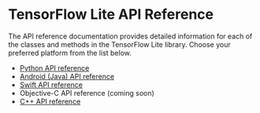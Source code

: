# TensorFlow Lite API Reference

The API reference documentation provides detailed information for each of the
classes and methods in the TensorFlow Lite library. Choose your preferred
platform from the list below.

*   [Python API reference](/lite/api_docs/python/tf/lite)
*   [Android (Java) API reference](/lite/api_docs/java/org/tensorflow/lite/package-summary)
*   [Swift API reference](/lite/api_docs/swift/Classes)
*   Objective-C API reference (coming soon)
*   [C++ API reference](/lite/api_docs/cc)
